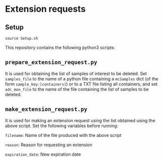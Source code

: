 # Extension requests

## Setup

```
source Setup.sh
```

This repository contains the following python3 scripts:

## ```prepare_extension_request.py```

It is used for obtaining the list of samples of interest to be deleted. Set ```samples_file``` to the name of a python file containing a ```mcSamples``` dict (of the form ```sample_key:[containers]```) or to a TXT file listing all containers, and set ```adc_mon_file``` to the name of the file containing the list of samples to be deleted.

## ```make_extension_request.py```

It is used for making an extension request using the list obtained using the above script. Set the following variables before running:

```filename```: Name of the file produced with the above script

```reason```: Reason for requesting an extension

```expiration_date```: New expiration date
